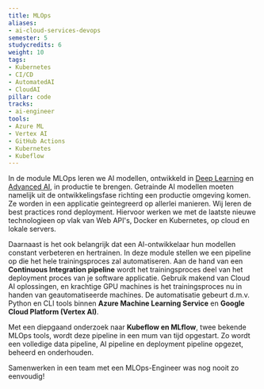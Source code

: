 ```yaml
---
title: MLOps
aliases:
- ai-cloud-services-devops
semester: 5
studycredits: 6
weight: 10
tags:
- Kubernetes
- CI/CD
- AutomatedAI
- CloudAI
pillar: code
tracks:
- ai-engineer
tools:
- Azure ML
- Vertex AI
- GitHub Actions
- Kubernetes
- Kubeflow
---
```


In de module MLOps leren we AI modellen, ontwikkeld in [Deep Learning](/programma/deep-learning/) en [Advanced AI](/programma/advanced-ai/), in productie te brengen.
Getrainde AI modellen moeten namelijk uit de ontwikkelingsfase richting een productie omgeving komen.
Ze worden in een applicatie geintegreerd op allerlei manieren. Wij leren de best practices rond deployment.
Hiervoor werken we met de laatste nieuwe technologieen op vlak van Web API's, Docker en Kubernetes, op cloud en lokale servers.

Daarnaast is het ook belangrijk dat een AI-ontwikkelaar hun modellen constant verbeteren en hertrainen.
In deze module stellen we een pipeline op die het hele trainingsproces zal automatiseren.
Aan de hand van een **Continuous Integration pipeline** wordt het trainingsproces deel van het deployment proces van je software applicatie.
Gebruik makend van Cloud AI oplossingen, en krachtige GPU machines is het trainingsproces nu in handen van geautomatiseerde machines.
De automatisatie gebeurt d.m.v. Python en CLI tools binnen **Azure Machine Learning Service** en **Google Cloud Platform (Vertex AI)**.

Met een diepgaand onderzoek naar **Kubeflow en MLflow**, twee bekende MLOps tools, wordt deze pipeline in een mum van tijd opgestart.
Zo wordt een volledige data pipeline, AI pipeline en deployment pipeline opgezet, beheerd en onderhouden.

Samenwerken in een team met een MLOps-Engineer was nog nooit zo eenvoudig!
